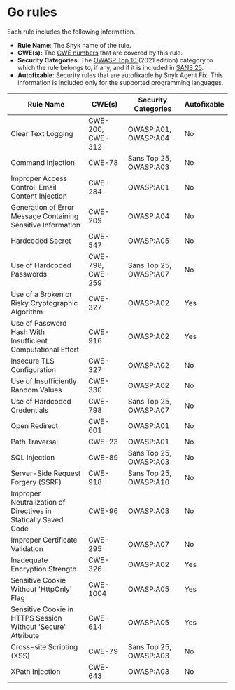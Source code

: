 # Go rules

Each rule includes the following information.

* **Rule Name**: The Snyk name of the rule.
* **CWE(s):** The [CWE numbers](https://cwe.mitre.org/) that are covered by this rule.
* **Security Categories**: The [OWASP Top 10 ](https://owasp.org/Top10/)(2021 edition) category to which the rule belongs to, if any, and if it is included in [SANS 25](https://www.sans.org/top25-software-errors/).
* **Autofixable**: Security rules that are autofixable by Snyk Agent Fix. This information is included only for the supported programming languages.

| Rule Name                                                      | CWE(s)           | Security Categories    | Autofixable |
| -------------------------------------------------------------- | ---------------- | ---------------------- | ----------- |
| Clear Text Logging                                             | CWE-200, CWE-312 | OWASP:A01, OWASP:A04   | No          |
| Command Injection                                              | CWE-78           | Sans Top 25, OWASP:A03 | No          |
| Improper Access Control: Email Content Injection               | CWE-284          | OWASP:A01              | No          |
| Generation of Error Message Containing Sensitive Information   | CWE-209          | OWASP:A04              | No          |
| Hardcoded Secret                                               | CWE-547          | OWASP:A05              | No          |
| Use of Hardcoded Passwords                                     | CWE-798, CWE-259 | Sans Top 25, OWASP:A07 | No          |
| Use of a Broken or Risky Cryptographic Algorithm               | CWE-327          | OWASP:A02              | Yes         |
| Use of Password Hash With Insufficient Computational Effort    | CWE-916          | OWASP:A02              | Yes         |
| Insecure TLS Configuration                                     | CWE-327          | OWASP:A02              | No          |
| Use of Insufficiently Random Values                            | CWE-330          | OWASP:A02              | No          |
| Use of Hardcoded Credentials                                   | CWE-798          | Sans Top 25, OWASP:A07 | No          |
| Open Redirect                                                  | CWE-601          | OWASP:A01              | No          |
| Path Traversal                                                 | CWE-23           | OWASP:A01              | No          |
| SQL Injection                                                  | CWE-89           | Sans Top 25, OWASP:A03 | No          |
| Server-Side Request Forgery (SSRF)                             | CWE-918          | Sans Top 25, OWASP:A10 | No          |
| Improper Neutralization of Directives in Statically Saved Code | CWE-96           | OWASP:A03              | No          |
| Improper Certificate Validation                                | CWE-295          | OWASP:A07              | No          |
| Inadequate Encryption Strength                                 | CWE-326          | OWASP:A02              | Yes         |
| Sensitive Cookie Without 'HttpOnly' Flag                       | CWE-1004         | OWASP:A05              | Yes         |
| Sensitive Cookie in HTTPS Session Without 'Secure' Attribute   | CWE-614          | OWASP:A05              | Yes         |
| Cross-site Scripting (XSS)                                     | CWE-79           | Sans Top 25, OWASP:A03 | No          |
| XPath Injection                                                | CWE-643          | OWASP:A03              | No          |
